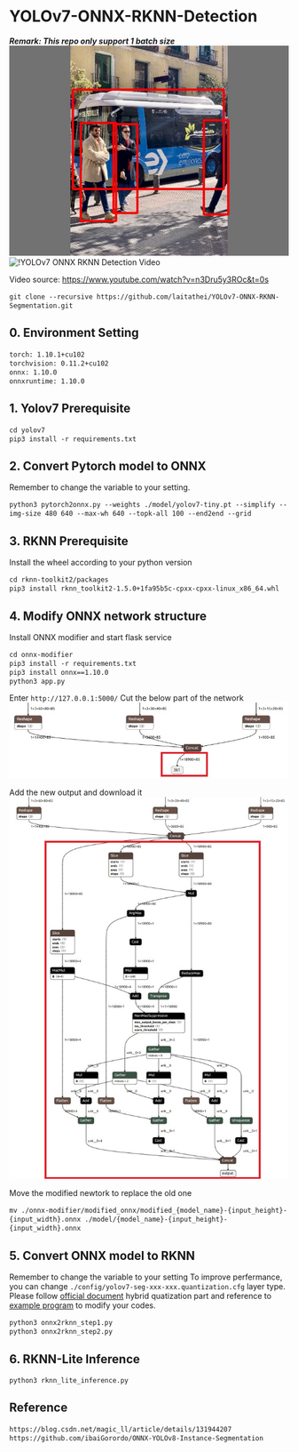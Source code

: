 # YOLOv7-ONNX-RKNN-Detection
***Remark: This repo only support 1 batch size***
![!YOLOv7 ONNX RKNN Detection Picture](https://github.com/laitathei/YOLOv7-ONNX-RKNN-Detection/blob/main/doc/visual_image.jpg)
![!YOLOv7 ONNX RKNN Detection Video](https://github.com/laitathei/YOLOv7-ONNX-RKNN-Detection/blob/main/doc/result.gif)

Video source: https://www.youtube.com/watch?v=n3Dru5y3ROc&t=0s
```
git clone --recursive https://github.com/laitathei/YOLOv7-ONNX-RKNN-Segmentation.git
```
## 0. Environment Setting
```
torch: 1.10.1+cu102
torchvision: 0.11.2+cu102
onnx: 1.10.0
onnxruntime: 1.10.0
```

## 1. Yolov7 Prerequisite
```
cd yolov7
pip3 install -r requirements.txt
```

## 2. Convert Pytorch model to ONNX
Remember to change the variable to your setting.
```
python3 pytorch2onnx.py --weights ./model/yolov7-tiny.pt --simplify --img-size 480 640 --max-wh 640 --topk-all 100 --end2end --grid
```

## 3. RKNN Prerequisite
Install the wheel according to your python version
```
cd rknn-toolkit2/packages
pip3 install rknn_toolkit2-1.5.0+1fa95b5c-cpxx-cpxx-linux_x86_64.whl
```

## 4. Modify ONNX network structure
Install ONNX modifier and start flask service
```
cd onnx-modifier
pip3 install -r requirements.txt
pip3 install onnx==1.10.0
python3 app.py
```

Enter ```http://127.0.0.1:5000/```
Cut the below part of the network
![!YOLOv7 ONNX RKNN Detection Picture 1](https://github.com/laitathei/YOLOv7-ONNX-RKNN-Detection/blob/main/doc/step1.jpeg)

Add the new output and download it
![!YOLOv7 ONNX RKNN Detection Picture 2](https://github.com/laitathei/YOLOv7-ONNX-RKNN-Detection/blob/main/doc/step2.jpeg)

Move the modified newtork to replace the old one
```
mv ./onnx-modifier/modified_onnx/modified_{model_name}-{input_height}-{input_width}.onnx ./model/{model_name}-{input_height}-{input_width}.onnx
```

## 5. Convert ONNX model to RKNN
Remember to change the variable to your setting
To improve perfermance, you can change ```./config/yolov7-seg-xxx-xxx.quantization.cfg``` layer type.
Please follow [official document](https://github.com/rockchip-linux/rknn-toolkit2/blob/master/doc/Rockchip_User_Guide_RKNN_Toolkit2_EN-1.5.0.pdf) hybrid quatization part and reference to [example program](https://github.com/rockchip-linux/rknn-toolkit2/tree/master/examples/functions/hybrid_quant) to modify your codes.
```
python3 onnx2rknn_step1.py
python3 onnx2rknn_step2.py
```

## 6. RKNN-Lite Inference
```
python3 rknn_lite_inference.py
```

## Reference
```
https://blog.csdn.net/magic_ll/article/details/131944207
https://github.com/ibaiGorordo/ONNX-YOLOv8-Instance-Segmentation
```
